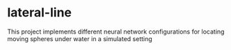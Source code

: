 # lateral-line
This project implements different neural network configurations for locating moving spheres under water in a simulated setting
